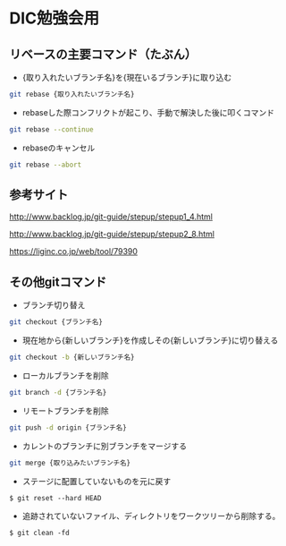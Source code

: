 # DIC勉強会用

## リベースの主要コマンド（たぶん）

- {取り入れたいブランチ名}を{現在いるブランチ}に取り込む
 ```bash 
 git rebase {取り入れたいブランチ名}
 ```

- rebaseした際コンフリクトが起こり、手動で解決した後に叩くコマンド
 ```bash
 git rebase --continue
 ```

- rebaseのキャンセル
 ```bash 
 git rebase --abort
 ```

## 参考サイト

http://www.backlog.jp/git-guide/stepup/stepup1_4.html

http://www.backlog.jp/git-guide/stepup/stepup2_8.html

https://liginc.co.jp/web/tool/79390

## その他gitコマンド

- ブランチ切り替え
 ```bash
 git checkout {ブランチ名}
 ```

- 現在地から{新しいブランチ}を作成しその{新しいブランチ}に切り替える
 ```bash
 git checkout -b {新しいブランチ名}
 ```

- ローカルブランチを削除
 ```bash
 git branch -d {ブランチ名}
 ```

- リモートブランチを削除
 ```bash
 git push -d origin {ブランチ名}
 ```

- カレントのブランチに別ブランチをマージする
 ```bash
 git merge {取り込みたいブランチ名}
 ```

- ステージに配置していないものを元に戻す
```
$ git reset --hard HEAD
```

- 追跡されていないファイル、ディレクトリをワークツリーから削除する。
```
$ git clean -fd
```
